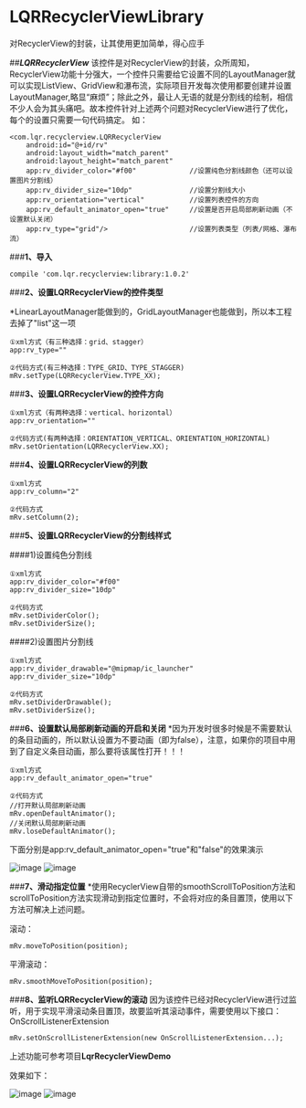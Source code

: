 # LQRRecyclerViewLibrary
对RecyclerView的封装，让其使用更加简单，得心应手

##***LQRRecyclerView***
该控件是对RecyclerView的封装，众所周知，RecyclerView功能十分强大，一个控件只需要给它设置不同的LayoutManager就可以实现ListView、GridView和瀑布流，实际项目开发每次使用都要创建并设置LayoutManager,略显“麻烦”；除此之外，最让人无语的就是分割线的绘制，相信不少人会为其头痛吧。故本控件针对上述两个问题对RecyclerView进行了优化，每个的设置只需要一句代码搞定。
如：

    <com.lqr.recyclerview.LQRRecyclerView
        android:id="@+id/rv"
        android:layout_width="match_parent"
        android:layout_height="match_parent"
        app:rv_divider_color="#f00"				//设置纯色分割线颜色（还可以设置图片分割线）
        app:rv_divider_size="10dp"				//设置分割线大小
        app:rv_orientation="vertical"			//设置列表控件的方向
        app:rv_default_animator_open="true"		//设置是否开启局部刷新动画（不设置默认关闭）
        app:rv_type="grid"/>					//设置列表类型（列表/网格、瀑布流）

###**1、导入**

	compile 'com.lqr.recyclerview:library:1.0.2'

###**2、设置LQRRecyclerView的控件类型**

*LinearLayoutManager能做到的，GridLayoutManager也能做到，所以本工程去掉了"list"这一项

	①xml方式（有三种选择：grid、stagger）
	app:rv_type="" 

	②代码方式(有三种选择：TYPE_GRID、TYPE_STAGGER)
	mRv.setType(LQRRecyclerView.TYPE_XX);

###**3、设置LQRRecyclerView的控件方向**

	①xml方式（有两种选择：vertical、horizontal）
	app:rv_orientation="" 

	②代码方式(有两种选择：ORIENTATION_VERTICAL、ORIENTATION_HORIZONTAL)
	mRv.setOrientation(LQRRecyclerView.XX);

###**4、设置LQRRecyclerView的列数**

	①xml方式
	app:rv_column="2"

	②代码方式
	mRv.setColumn(2);


###**5、设置LQRRecyclerView的分割线样式**

####1)设置纯色分割线

	①xml方式
	app:rv_divider_color="#f00"
    app:rv_divider_size="10dp" 

	②代码方式
	mRv.setDividerColor();
    mRv.setDividerSize();

####2)设置图片分割线
	
	①xml方式
	app:rv_divider_drawable="@mipmap/ic_launcher"
    app:rv_divider_size="10dp" 

	②代码方式
    mRv.setDividerDrawable();
    mRv.setDividerSize();

###**6、设置默认局部刷新动画的开启和关闭**
*因为开发时很多时候是不需要默认的条目动画的，所以默认设置为不要动画（即为false），注意，如果你的项目中用到了自定义条目动画，那么要将该属性打开！！！

	①xml方式
    app:rv_default_animator_open="true"

	②代码方式
    //打开默认局部刷新动画
    mRv.openDefaultAnimator();
    //关闭默认局部刷新动画
    mRv.loseDefaultAnimator();

下面分别是app:rv_default_animator_open="true"和"false"的效果演示

![image](screenshots/3.gif)
![image](screenshots/4.gif)

###**7、滑动指定位置**
*使用RecyclerView自带的smoothScrollToPosition方法和scrollToPosition方法实现滑动到指定位置时，不会将对应的条目置顶，使用以下方法可解决上述问题。

滚动：

	mRv.moveToPosition(position);

平滑滚动：

	mRv.smoothMoveToPosition(position);

###**8、监听LQRRecyclerView的滚动**
因为该控件已经对RecyclerView进行过监听，用于实现平滑滚动条目置顶，故要监听其滚动事件，需要使用以下接口：OnScrollListenerExtension

	mRv.setOnScrollListenerExtension(new OnScrollListenerExtension...);


上述功能可参考项目**LqrRecyclerViewDemo**

效果如下：

![image](screenshots/1.gif)
![image](screenshots/2.gif)